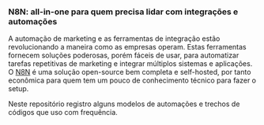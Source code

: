 ### N8N: all-in-one para quem precisa lidar com integrações e automações

A automação de marketing e as ferramentas de integração estão revolucionando a maneira como as empresas operam. Estas ferramentas fornecem soluções poderosas, porém fáceis de usar, para automatizar tarefas repetitivas de marketing e integrar múltiplos sistemas e aplicações. O [N8N](https://github.com/n8n-io/n8n) é uma solução open-source bem completa e self-hosted, por tanto econômica para quem tem um pouco de conhecimento técnico para fazer o setup.

Neste repositório registro alguns modelos de automações e trechos de códigos que uso com frequência.
